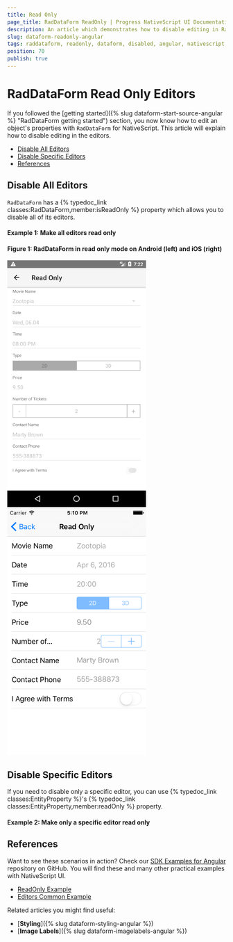 ```yaml
---
title: Read Only
page_title: RadDataForm ReadOnly | Progress NativeScript UI Documentation
description: An article which demonstrates how to disable editing in RadDataForm for NativeScript.
slug: dataform-readonly-angular
tags: raddataform, readonly, dataform, disabled, angular, nativescript, professional, ui
position: 70
publish: true
---
```


# RadDataForm Read Only Editors

If you followed the [getting started]({% slug dataform-start-source-angular %} "RadDataForm getting started") section, you now know how to edit an object's properties with `RadDataForm` for NativeScript. This article will explain how to disable editing in the editors.

* [Disable All Editors](#disable-all-editors)
* [Disable Specific Editors](#disable-specific-editors)
* [References](#references)

## Disable All Editors

`RadDataForm` has a {% typedoc_link classes:RadDataForm,member:isReadOnly %} property which allows you to disable all of its editors. 

#### Example 1: Make all editors read only

<snippet id='angular-dataform-form-readonly-html'/>

#### Figure 1: RadDataForm in read only mode on Android (left) and iOS (right)

![NativeScriptUI-DataForm-ReadOnly-Android](../../img/ns_ui/dataform-readonly-android.png "ReadOnly mode of RadDataForm in Android") ![NativeScriptUI-DataForm-ReadOnly-iOS](../../img/ns_ui/dataform-readonly-ios.png "ReadOnly mode of RadDataForm in iOS")

## Disable Specific Editors

If you need to disable only a specific editor, you can use {% typedoc_link classes:EntityProperty %}'s {% typedoc_link classes:EntityProperty,member:readOnly %} property.

#### Example 2: Make only a specific editor read only

<snippet id='angular-dataform-property-readonly-html'/>

## References

Want to see these scenarios in action?
Check our [SDK Examples for Angular](https://github.com/telerik/nativescript-ui-samples-angular) repository on GitHub. You will find these and many other practical examples with NativeScript UI.

* [ReadOnly Example](https://github.com/telerik/nativescript-ui-samples-angular/tree/master/dataform/app/examples/editors/readonly)
* [Editors Common Example](https://github.com/telerik/nativescript-ui-samples-angular/tree/master/dataform/app/examples/editors)

Related articles you might find useful:

* [**Styling**]({% slug dataform-styling-angular %})
* [**Image Labels**]({% slug dataform-imagelabels-angular %})
